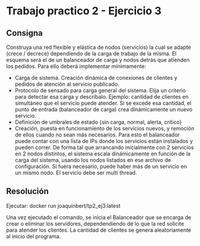 # Trabajo practico 2 - Ejercicio 3

## Consigna 
Construya una red flexible y elástica de nodos (servicios) la cual se adapte (crece /
decrece) dependiendo de la carga de trabajo de la misma. El esquema será el de un
balanceador de carga y nodos detrás que atienden los pedidos. Para ello deberá
implementar mínimamente:

  - Carga de sistema. Creación dinámica de conexiones de clientes y pedidos de
    atención al servicio publicado.
  - Protocolo de sensado para carga general del sistema. Elija un criterio para
    detectar esa carga y descríbalo. Ejemplo: cantidad de clientes en simultáneo que
    el servicio puede atender. Si se excede esa cantidad, el punto de entrada
    (balanceador de carga) crea dinámicamente un nuevo servicio.
  - Definición de umbrales de estado {sin carga, normal, alerta, crítico}
  - Creación, puesta en funcionamiento de los servicios nuevos, y remoción de ellos
    cuando no sean más necesarios. Para esto el balanceador puede contar con
    una lista de IPs donde los servicios están instalados y pueden correr. De forma
    tal que arrancando inicialmente con 2 servicios en 2 nodos distintos, el sistema
    escala dinámicamente en función de la carga del sistema, usando los nodos
    listados en ese archivo de configuración. Si fuera necesario, puede haber más
    de un servicio en un mismo nodo. El servicio debe ser multi thread.




## Resolución
Ejecutar: docker run joaquinbert/tp2_ej3:latest

Una vez ejecutado el comando, se inicia el Balanceador que se encarga de crear o eliminar los servidores, dependendiendo de lo que la red solicite para atender los clientes. La cantidad de clientes se genera aleatoriamente al inicio del programa.

